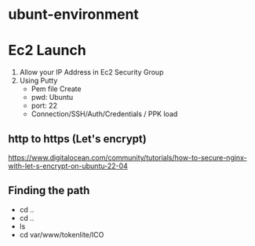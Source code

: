 # ubunt-environment

# Ec2 Launch
 1. Allow your IP Address in Ec2 Security Group
 2. Using Putty
    - Pem file Create 
    - pwd: Ubuntu
    - port: 22
    - Connection/SSH/Auth/Credentials / PPK load

## http to https (Let's encrypt)
https://www.digitalocean.com/community/tutorials/how-to-secure-nginx-with-let-s-encrypt-on-ubuntu-22-04

## Finding the path
 - cd ..
 - cd ..
 - ls
 - cd var/www/tokenlite/ICO
